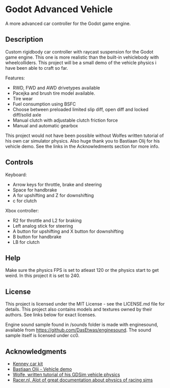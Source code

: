 # Godot Advanced Vehicle
A more advanced car controller for the Godot game engine.

## Description
Custom rigidbody car controller with raycast suspension for the Godot game engine. This one is more realistic than the built-in vehiclebody with wheelcolliders.
This project will be a small demo of the vehicle physics i have been able to craft so far.

Features:
- RWD, FWD and AWD drivetypes available
- Pacejka and brush tire model available.
- Tire wear
- Fuel consumption using BSFC
- Choose between preloaded limited slip diff, open diff and locked diff/solid axle
- Manual clutch with adjustable clutch friction force
- Manual and automatic gearbox

This project would not have been possible without Wolfes written tutorial of his own car simulator physics. Also huge thank you to Bastiaan Olij for his vehicle demo. See the links in the Acknowledments section for more info.

## Controls
Keyboard:
- Arrow keys for throttle, brake and steering
- Space for handbrake
- A for upshifting and Z for downshifting
- c for clutch

Xbox controller:
- R2 for throttle and L2 for braking
- Left analog stick for steering
- A button for upshifting and X button for downshifting
- B button for handbrake
- LB for clutch

## Help
Make sure the physics FPS is set to atleast 120 or the physics start to get weird. In this project it is set to 240.

## License
This project is licensed under the MIT License - see the LICENSE.md file for details. This project also contains models and textures owned by their authors. See links below for exact licenses.

Engine sound sample found in /sounds folder is made with enginesound, available from https://github.com/DasEtwas/enginesound. The sound sample itself is licensed under cc0.

## Acknowledgments
* [Kenney car kit](https://www.kenney.nl/assets/car-kit)
* [Bastiaan Olij - Vehicle demo](https://github.com/BastiaanOlij/vehicle-demo/)
* [Wolfe, written tutorial of his GDSim vehicle physics](https://www.gtplanet.net/forum/threads/gdsim-v0-4a-autocross-and-custom-setups.396400/)
* [Racer.nl, Alot of great documentation about physics of racing sims](http://www.racer.nl/)
